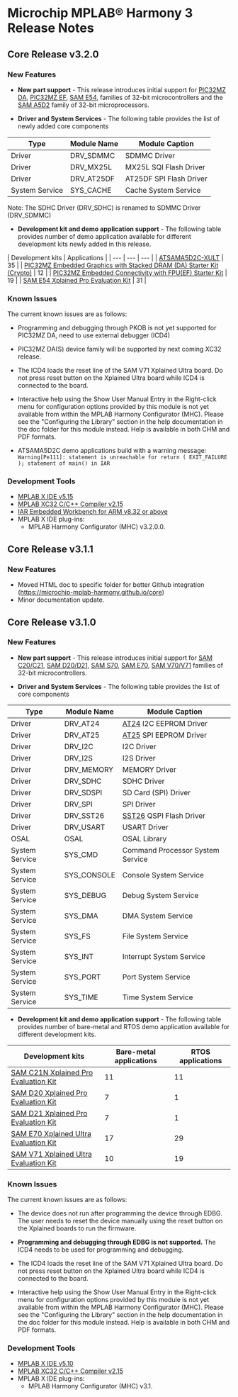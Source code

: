 # Microchip MPLAB® Harmony 3 Release Notes
## Core Release v3.2.0
### New Features
- **New part support** - This release introduces initial support for [PIC32MZ DA](https://www.microchip.com/design-centers/32-bit/pic-32-bit-mcus/pic32mz-da-family), [PIC32MZ EF](https://www.microchip.com/design-centers/32-bit/pic-32-bit-mcus/pic32mz-ef-family), [SAM E54](https://www.microchip.com/design-centers/32-bit/sam-32-bit-mcus/sam-e-mcus), families of 32-bit microcontrollers and the [SAM A5D2](https://www.microchip.com/design-centers/32-bit-mpus/microprocessors/sama5/sama5d2-series) family of 32-bit microprocessors.

- **Driver and System Services** - The following table provides the list of newly added core components

| Type | Module Name |  Module Caption |
| --- | --- | --- |
| Driver | DRV\_SDMMC | SDMMC Driver |
| Driver | DRV_MX25L | MX25L SQI Flash Driver |
| Driver | DRV_AT25DF | AT25DF SPI Flash Driver |
| System Service | SYS\_CACHE | Cache System Service |

Note: The SDHC Driver (DRV_SDHC) is renamed to SDMMC Driver (DRV_SDMMC)

- **Development kit and demo application support** - The following table provides number of demo application available for different development kits newly added in this release.

| Development kits | Applications |
| --- | --- | --- |
| [ATSAMA5D2C-XULT](https://www.microchip.com/Developmenttools/ProductDetails/ATSAMA5D2C-XULT) | 35 |
| [PIC32MZ Embedded Graphics with Stacked DRAM (DA) Starter Kit (Crypto)](https://www.microchip.com/DevelopmentTools/ProductDetails/DM320010-C) | 12 |
| [PIC32MZ Embedded Connectivity with FPU(EF) Starter Kit](https://www.microchip.com/Developmenttools/ProductDetails/Dm320007) | 19 |
| [SAM E54 Xplained Pro Evaluation Kit](https://www.microchip.com/developmenttools/ProductDetails/ATSAME54-XPRO) | 31 |


### Known Issues

The current known issues are as follows:

- Programming and debugging through PKOB is not yet supported for PIC32MZ DA, need to use external debugger (ICD4)

- PIC32MZ DA(S) device family will be supported by next coming XC32 release.

- The ICD4 loads the reset line of the SAM V71 Xplained Ultra board. Do not press reset button on the Xplained Ultra board while ICD4 is connected to the board.

- Interactive help using the Show User Manual Entry in the Right-click menu for configuration options provided by this module is not yet available from within the MPLAB Harmony Configurator (MHC).  Please see the &quot;Configuring the Library&quot; section in the help documentation in the doc folder for this module instead.  Help is available in both CHM and PDF formats.

- ATSAMA5D2C demo applications build with a warning message: ```Warning[Pe111]: statement is unreachable for return ( EXIT_FAILURE ); statement of main() in IAR```

### Development Tools

* [MPLAB X IDE v5.15](https://www.microchip.com/mplab/mplab-x-ide)
* [MPLAB XC32 C/C++ Compiler v2.15](https://www.microchip.com/mplab/compilers)
* [IAR Embedded Workbench for ARM v8.32 or above](https://www.iar.com/iar-embedded-workbench/#!?architecture=Arm)
* MPLAB X IDE plug-ins:
  * MPLAB Harmony Configurator (MHC) v3.2.0.0.

## Core Release v3.1.1
### New Features
- Moved HTML doc to specific folder for better Github integration (https://microchip-mplab-harmony.github.io/core)
- Minor documentation update.

## Core Release v3.1.0
### New Features
- **New part support** - This release introduces initial support for [SAM C20/C21](https://www.microchip.com/design-centers/32-bit/sam-32-bit-mcus/sam-c-mcus), [SAM D20/D21](https://www.microchip.com/design-centers/32-bit/sam-32-bit-mcus/sam-d-mcus), [SAM S70](https://www.microchip.com/design-centers/32-bit/sam-32-bit-mcus/sam-s-mcus), [SAM E70](https://www.microchip.com/design-centers/32-bit/sam-32-bit-mcus/sam-e-mcus), [SAM V70/V71](https://www.microchip.com/design-centers/32-bit/sam-32-bit-mcus/sam-v-mcus) families of 32-bit microcontrollers.

- **Driver and System Services** - The following table provides the list of core components

| Type | Module Name |  Module Caption |
| --- | --- | --- |
| Driver | DRV\_AT24 | [AT24](https://www.microchip.com/design-centers/memory/serial-eeprom) I2C EEPROM Driver |
| Driver | DRV\_AT25 | [AT25](https://www.microchip.com/design-centers/memory/serial-eeprom) SPI EEPROM Driver |
| Driver | DRV\_I2C | I2C Driver |
| Driver | DRV\_I2S | I2S Driver |
| Driver | DRV\_MEMORY | MEMORY Driver |
| Driver | DRV\_SDHC | SDHC Driver |
| Driver | DRV\_SDSPI | SD Card (SPI) Driver |
| Driver | DRV\_SPI | SPI Driver |
| Driver | DRV\_SST26 | [SST26](https://www.microchip.com/ParamChartSearch/chart.aspx?branchID=71201) QSPI Flash Driver |
| Driver | DRV\_USART | USART Driver |
| OSAL | OSAL | OSAL Library |
| System Service | SYS\_CMD | Command Processor System Service |
| System Service | SYS\_CONSOLE | Console System Service |
| System Service | SYS\_DEBUG | Debug System Service |
| System Service | SYS\_DMA | DMA System Service |
| System Service | SYS\_FS | File System Service |
| System Service | SYS\_INT | Interrupt System Service |
| System Service | SYS\_PORT | Port System Service |
| System Service | SYS\_TIME | Time System Service |

- **Development kit and demo application support** - The following table provides number of bare-metal and RTOS demo application available for different development kits.

| Development kits | Bare-metal applications | RTOS applications |
| --- | --- | --- |
| [SAM C21N Xplained Pro Evaluation Kit](https://www.microchip.com/DevelopmentTools/ProductDetails.aspx?PartNO=ATSAMC21-XPRO) | 11 | 11 |
| [SAM D20 Xplained Pro Evaluation Kit](https://www.microchip.com/DevelopmentTools/ProductDetails.aspx?PartNO=ATSAMD20-XPRO) | 7 | 1 |
| [SAM D21 Xplained Pro Evaluation Kit](https://www.microchip.com/DevelopmentTools/ProductDetails.aspx?PartNO=ATSAMD21-XPRO) | 7 | 1 |
| [SAM E70 Xplained Ultra Evaluation Kit](https://www.microchip.com/DevelopmentTools/ProductDetails.aspx?PartNO=ATSAME70-XULT) | 17 | 29 |
| [SAM V71 Xplained Ultra Evaluation Kit](https://www.microchip.com/DevelopmentTools/ProductDetails.aspx?PartNO=ATSAMV71-XULT) | 10 | 19 |

### Known Issues

The current known issues are as follows:

- The device does not run after programming the device through EDBG. The user needs to reset the device manually using the reset button on the Xplained boards to run the firmware.

- **Programming and debugging through EDBG is not supported.** The ICD4 needs to be used for programming and debugging.

- The ICD4 loads the reset line of the SAM V71 Xplained Ultra board. Do not press reset button on the Xplained Ultra board while ICD4 is connected to the board.

- Interactive help using the Show User Manual Entry in the Right-click menu for configuration options provided by this module is not yet available from within the MPLAB Harmony Configurator (MHC).  Please see the &quot;Configuring the Library&quot; section in the help documentation in the doc folder for this module instead.  Help is available in both CHM and PDF formats.

### Development Tools

- [MPLAB X IDE v5.10](https://www.microchip.com/mplab/mplab-x-ide)
- [MPLAB XC32 C/C++ Compiler v2.15](https://www.microchip.com/mplab/compilers)
- MPLAB X IDE plug-ins:
  - MPLAB Harmony Configurator (MHC) v3.1.
